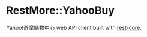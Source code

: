 # RestMore::YahooBuy

Yahoo!奇摩購物中心 web API client built with [rest-core][].

[rest-core]: https://github.com/cardinalblue/rest-core
